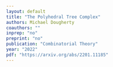 ```yaml
---
layout: default
title: "The Polyhedral Tree Complex"
authors: Michael Dougherty
coauthors: ""
inprep: "no"
preprint: "no"
publication: "Combinatorial Theory"
year: "2022"
pdf: "https://arxiv.org/abs/2201.11185"
---
```

